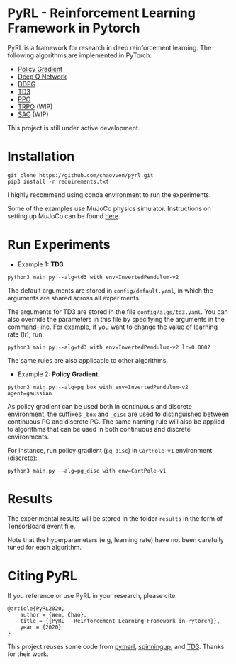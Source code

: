 # PyRL - Reinforcement Learning Framework in Pytorch

PyRL is a framework for research in deep reinforcement learning. The following algorithms are implemented in PyTorch:

- [Policy Gradient](https://papers.nips.cc/paper/1713-policy-gradient-methods-for-reinforcement-learning-with-function-approximation.pdf)
- [Deep Q Network](https://www.nature.com/articles/nature14236)
- [DDPG](https://arxiv.org/abs/1509.02971)
- [TD3](https://arxiv.org/abs/1802.09477)
- [PPO](https://arxiv.org/abs/1707.06347)
- [TRPO](https://arxiv.org/abs/1502.05477) (WIP)
- [SAC](https://arxiv.org/abs/1801.01290) (WIP)

This project is still under active development.

# Installation

```
git clone https://github.com/chaovven/pyrl.git
pip3 install -r requirements.txt
```

I highly recommend using conda environment to run the experiments.

Some of the examples use MuJoCo physics simulator. Instructions on setting up MuJoCo can be found [here](https://github.com/openai/mujoco-py).



# Run Experiments

* Example 1: **TD3**
```
python3 main.py --alg=td3 with env=InvertedPendulum-v2
```

The default arguments are stored in `config/default.yaml`, in which the arguments are shared across all experiments.

The arguments for TD3 are stored in the file `config/algs/td3.yaml`. You can also override the parameters in this file by specifying the arguments in the command-line. For example, if you want to change the value of learning rate (lr), run:
```
python3 main.py --alg=td3 with env=InvertedPendulum-v2 lr=0.0002
```

The same rules are also applicable to other algorithms.


* Example 2: **Policy Gradient**.

```
python3 main.py --alg=pg_box with env=InvertedPendulum-v2 agent=gaussian
```

As policy gradient can be used both in continuous and discrete environment, the suffixes `_box` and `_disc` are used to distinguished between continuous PG and discrete PG. The same naming rule will also be applied to algorithms that can be used in both continuous and discrete environments.

For instance, run policy gradient (`pg_disc`) in `CartPole-v1` environment (discrete):
```
python3 main.py --alg=pg_disc with env=CartPole-v1
```

# Results

The experimental results will be stored in the folder `results` in the form of TensorBoard event file.

Note that the hyperparameters (e.g, learning rate) have not been carefully tuned for each algorithm. 


# Citing PyRL
If you reference or use PyRL in your research, please cite:

```
@article{PyRL2020,
    author = {Wen, Chao},
    title = {{PyRL - Reinforcement Learning Framework in Pytorch}},
    year = {2020}
}
```

This project reuses some code from [pymarl](https://github.com/oxwhirl/pymarl), [spinningup](https://github.com/openai/spinningup.git), and [TD3](https://github.com/sfujim/TD3). Thanks for their work.
